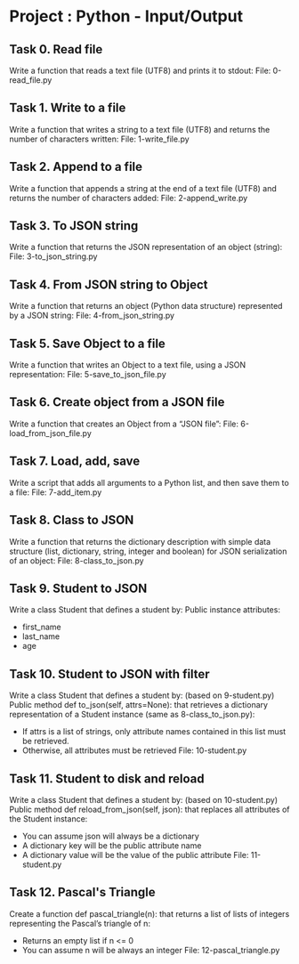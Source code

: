 # Project : Python - Input/Output

## Task 0. Read file
Write a function that reads a text file (UTF8) and prints it to stdout:
File: 0-read_file.py

## Task 1. Write to a file
Write a function that writes a string to a text file (UTF8) and returns the number of characters written:
File: 1-write_file.py

## Task 2. Append to a file
Write a function that appends a string at the end of a text file (UTF8) and returns the number of characters added:
File: 2-append_write.py

## Task 3. To JSON string
Write a function that returns the JSON representation of an object (string):
File: 3-to_json_string.py

## Task 4. From JSON string to Object
Write a function that returns an object (Python data structure) represented by a JSON string:
File: 4-from_json_string.py

## Task 5. Save Object to a file
Write a function that writes an Object to a text file, using a JSON representation:
File: 5-save_to_json_file.py

## Task 6. Create object from a JSON file
Write a function that creates an Object from a “JSON file”:
File: 6-load_from_json_file.py

## Task 7. Load, add, save
Write a script that adds all arguments to a Python list, and then save them to a file:
File: 7-add_item.py

## Task 8. Class to JSON
Write a function that returns the dictionary description with simple data structure (list, dictionary, string, integer and boolean) for JSON serialization of an object:
File: 8-class_to_json.py

## Task 9. Student to JSON
Write a class Student that defines a student by:
Public instance attributes:
- first_name
- last_name
- age

## Task 10. Student to JSON with filter
Write a class Student that defines a student by: (based on 9-student.py)
Public method def to_json(self, attrs=None): that retrieves a dictionary representation of a Student instance (same as 8-class_to_json.py):
- If attrs is a list of strings, only attribute names contained in this list must be retrieved.
- Otherwise, all attributes must be retrieved
File: 10-student.py

## Task 11. Student to disk and reload
Write a class Student that defines a student by: (based on 10-student.py)
Public method def reload_from_json(self, json): that replaces all attributes of the Student instance:
- You can assume json will always be a dictionary
- A dictionary key will be the public attribute name
- A dictionary value will be the value of the public attribute
File: 11-student.py


## Task 12. Pascal's Triangle
Create a function def pascal_triangle(n): that returns a list of lists of integers representing the Pascal’s triangle of n:
- Returns an empty list if n <= 0
- You can assume n will be always an integer
File: 12-pascal_triangle.py
